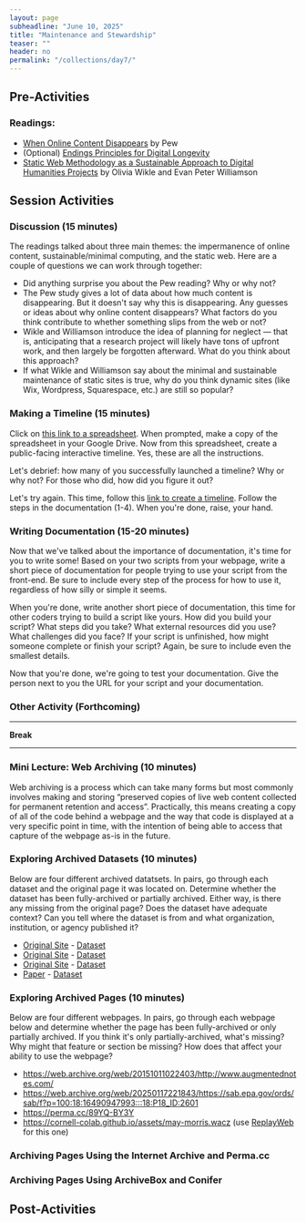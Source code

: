 ```yaml
---
layout: page
subheadline: "June 10, 2025"
title: "Maintenance and Stewardship"
teaser: ""
header: no
permalink: "/collections/day7/"
---
```


## Pre-Activities
### Readings:
- [When Online Content Disappears](https://www.pewresearch.org/data-labs/2024/05/17/when-online-content-disappears/) by Pew
- (Optional) [Endings Principles for Digital Longevity](https://endings.uvic.ca/principles.html#products)
- [Static Web Methodology as a Sustainable Approach to Digital Humanities Projects](https://journal.code4lib.org/articles/18372) by Olivia Wikle and Evan Peter Williamson

## Session Activities
### Discussion (15 minutes)
The readings talked about three main themes: the impermanence of online content, sustainable/minimal computing, and the static web. Here are a couple of questions we can work through together:
* Did anything surprise you about the Pew reading? Why or why not?
* The Pew study gives a lot of data about how much content is disappearing. But it doesn't say why this is disappearing. Any guesses or ideas about why online content disappears? What factors do you think contribute to whether something slips from the web or not?
* Wikle and Williamson introduce the idea of planning for neglect — that is, anticipating that a research project will likely have tons of upfront work, and then largely be forgotten afterward. What do you think about this approach?
* If what Wikle and Williamson say about the minimal and sustainable maintenance of static sites is true, why do you think dynamic sites (like Wix, Wordpress, Squarespace, etc.) are still so popular?

### Making a Timeline (15 minutes)
Click on [this link to a spreadsheet](https://docs.google.com/spreadsheets/d/1pHBvXN7nmGkiG8uQSUB82eNlnL8xHu6kydzH_-eguHQ/copy). When prompted, make a copy of the spreadsheet in your Google Drive. Now from this spreadsheet, create a public-facing interactive timeline. Yes, these are all the instructions.

Let's debrief: how many of you successfully launched a timeline? Why or why not? For those who did, how did you figure it out? 

Let's try again. This time, follow this [link to create a timeline](https://timeline.knightlab.com/#make). Follow the steps in the documentation (1-4). When you're done, raise, your hand.

### Writing Documentation (15-20 minutes)
Now that we've talked about the importance of documentation, it's time for you to write some! Based on your two scripts from your webpage, write a short piece of documentation for people trying to use your script from the front-end. Be sure to include every step of the process for how to use it, regardless of how silly or simple it seems.

When you're done, write another short piece of documentation, this time for other coders trying to build a script like yours. How did you build your script? What steps did you take? What external resources did you use? What challenges did you face? If your script is unfinished, how might someone complete or finish your script? Again, be sure to include even the smallest details.

Now that you're done, we're going to test your documentation. Give the person next to you the URL for your script and your documentation.

### Other Activity (Forthcoming)

<hr>

**Break**

<hr>

### Mini Lecture: Web Archiving (10 minutes)
Web archiving is a process which can take many forms but most commonly involves making and storing “preserved copies of live web content collected for permanent retention and access”. Practically, this means creating a copy of all of the code behind a webpage and the way that code is displayed at a very specific point in time, with the intention of being able to access that capture of the webpage as-is in the future.

### Exploring Archived Datasets (10 minutes)
Below are four different archived datatsets. In pairs, go through each dataset and the original page it was located on. Determine whether the dataset has been fully-archived or partially archived. Either way, is there any missing from the original page? Does the dataset have adequate context? Can you tell where the dataset is from and what organization, institution, or agency published it?
* [Original Site](https://ffiec.cfpb.gov/documentation/api/file-serving/) - [Dataset](https://s3.amazonaws.com/cfpb-hmda-public/prod/)
* [Original Site](https://coast.noaa.gov/slrdata/) - [Dataset](https://www.arcgis.com/home/item.html?id=cab265835317461e818f13eabc242ed1)
* [Original Site](https://www.vision.caltech.edu/datasets/cub_200_2011/) - [Dataset](https://archive.org/details/academictorrents_1a5a206de443085ff07ca9a47530f1bfadf526ba)
* [Paper](https://www.microsoft.com/en-us/research/wp-content/uploads/2008/10/ECCV_CAT_PROC.pdf) - [Dataset](https://archive.org/details/CAT_DATASET)

### Exploring Archived Pages (10 minutes)
Below are four different webpages. In pairs, go through each webpage below and determine whether the page has been fully-archived or only partially archived. If you think it's only partially-archived, what's missing? Why might that feature or section be missing? How does that affect your ability to use the webpage?

* https://web.archive.org/web/20151011022403/http://www.augmentednotes.com/
* https://web.archive.org/web/20250117221843/https://sab.epa.gov/ords/sab/f?p=100:18:16490947993:::18:P18_ID:2601
* https://perma.cc/89YQ-BY3Y
* https://cornell-colab.github.io/assets/may-morris.wacz (use [ReplayWeb](https://replayweb.page/) for this one)

### Archiving Pages Using the Internet Archive and Perma.cc


### Archiving Pages Using ArchiveBox and Conifer

## Post-Activities
